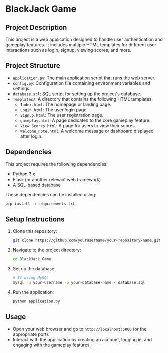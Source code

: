 # BlackJack Game

## Project Description
This project is a web application designed to handle user authentication and gameplay features. It includes multiple HTML templates for different user interactions such as login, signup, viewing scores, and more.

## Project Structure
- `application.py`: The main application script that runs the web server.
- `config.py`: Configuration file containing environment variables and settings.
- `database.sql`: SQL script for setting up the project's database.
- `Templates/`: A directory that contains the following HTML templates:
  - `Index.html`: The homepage or landing page.
  - `Login.html`: The user login page.
  - `Signup.html`: The user registration page.
  - `gameplay.html`: A page dedicated to the core gameplay feature.
  - `View_Scores.html`: A page for users to view their scores.
  - `Welcome_note.html`: A welcome message or dashboard displayed after login.

## Dependencies
This project requires the following dependencies:
- Python 3.x
- Flask (or another relevant web framework)
- A SQL-based database

These dependencies can be installed using:

```bash
pip install -r requirements.txt
```

## Setup Instructions
1. Clone this repository:
    ```bash
    git clone https://github.com/yourusername/your-repository-name.git
    ```
2. Navigate to the project directory:
    ```bash
    cd BlackJack_Game
    ```
3. Set up the database:
    ```bash
    # If using MySQL
    mysql -u your-username -p your-database-name < database.sql
    ```
4. Run the application:
    ```bash
    python application.py
    ```

## Usage
- Open your web browser and go to `http://localhost:5000` (or the appropriate port).
- Interact with the application by creating an account, logging in, and engaging with the gameplay features.

